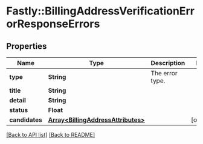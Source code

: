 # Fastly::BillingAddressVerificationErrorResponseErrors

## Properties

| Name | Type | Description | Notes |
| ---- | ---- | ----------- | ----- |
| **type** | **String** | The error type. |  |
| **title** | **String** |  |  |
| **detail** | **String** |  |  |
| **status** | **Float** |  |  |
| **candidates** | [**Array&lt;BillingAddressAttributes&gt;**](BillingAddressAttributes.md) |  | [optional] |

[[Back to API list]](../../README.md#endpoints) [[Back to README]](../../README.md)

